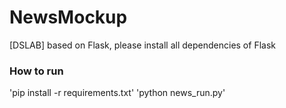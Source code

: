 # NewsMockup
[DSLAB]
based on Flask, please install all dependencies of Flask

### How to run
'pip install -r requirements.txt'
'python news_run.py'
